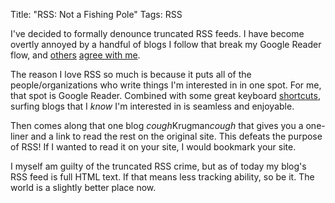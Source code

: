 Title: "RSS: Not a Fishing Pole"
Tags: RSS

I've decided to formally denounce truncated RSS feeds.  I have become overtly annoyed by a handful of blogs I follow that break my Google Reader flow, and [others](http://www.geekinheels.com/2010/03/17/gawkers-truncated-rss-feeds-and-how-to-get-your-full-feeds-back.html) [agree with me](http://www.techdirt.com/articles/20100311/1809048526.shtml).

The reason I love RSS so much is because it puts all of the people/organizations who write things I'm interested in in one spot.  For me, that spot is Google Reader.  Combined with some great keyboard [shortcuts](http://support.google.com/reader/bin/answer.py?hl=en&answer=69973), surfing blogs that I _know_ I'm interested in is seamless and enjoyable.

Then comes along that one blog *cough*Krugman*cough* that gives you a one-liner and a link to read the rest on the original site.  This defeats the purpose of RSS!  If I wanted to read it on your site, I would bookmark your site.

I myself am guilty of the truncated RSS crime, but as of today my blog's RSS feed is full HTML text.  If that means less tracking ability, so be it.  The world is a slightly better place now.
